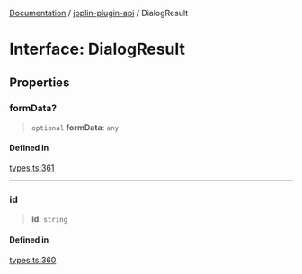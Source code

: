 [Documentation](../../packages.md) / [joplin-plugin-api](../index.md) / DialogResult

# Interface: DialogResult

## Properties

### formData?

> `optional` **formData**: `any`

#### Defined in

[types.ts:361](https://github.com/rxliuli/joplin-utils/blob/2bc4cdf0126f9cf3a3dcc1c3f49a6f42208c3387/packages/joplin-plugin-api/src/types.ts#L361)

---

### id

> **id**: `string`

#### Defined in

[types.ts:360](https://github.com/rxliuli/joplin-utils/blob/2bc4cdf0126f9cf3a3dcc1c3f49a6f42208c3387/packages/joplin-plugin-api/src/types.ts#L360)
